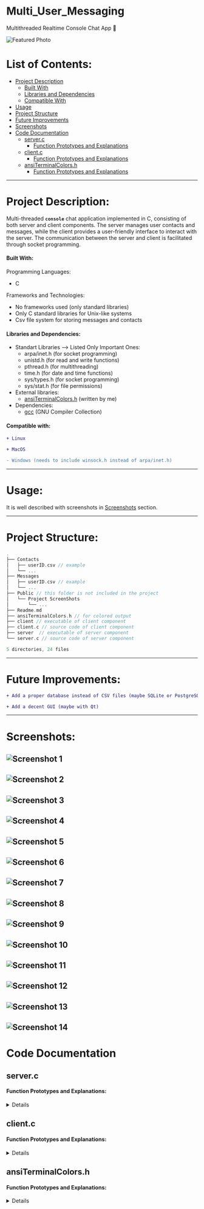 # Multi_User_Messaging 
 Multithreaded Realtime Console Chat App 💬
 
![Featured Photo](./Public/Project%20ScreenShots/12.png)

# List of Contents:
- [Project Description](#project-description)
   - [Built With](#built-with)
   - [Libraries and Dependencies](#libraries-and-dependencies)
   - [Compatible With](#compatible-with)
- [Usage](#usage)
- [Project Structure](#project-structure)
- [Future Improvements](#future-improvements)
- [Screenshots](#screenshots)
- [Code Documentation](#code-documentation)
  - [server.c](#serverc)
    - [Function Prototypes and Explanations](#function-prototypes-and-explanations)
  - [client.c](#clientc)
    - [Function Prototypes and Explanations](#function-prototypes-and-explanations-1)
   - [ansiTerminalColors.h](#ansiterminalcolorsh)
      - [Function Prototypes and Explanations](#function-prototypes-and-explanations-2)

---
# Project Description:
Multi-threaded **`console`** chat application implemented in C, consisting of both server and client components. The server manages user contacts and messages, while the client provides a user-friendly interface to interact with the server. The communication between the server and client is facilitated through socket programming.

#### Built With:

Programming Languages:
- C

Frameworks and Technologies:
- No frameworks used (only standard libraries)
- Only C standard libraries for Unix-like systems
- Csv file system for storing messages and contacts


#### Libraries and Dependencies:

- Standart Libraries --> Listed Only Important Ones:
   - arpa/inet.h (for socket programming)
   - unistd.h (for read and write functions)
   - pthread.h (for multithreading)
   - time.h (for date and time functions)
   - sys/types.h (for socket programming)
   - sys/stat.h (for file permissions)
- External libraries:
   - [ansiTerminalColors.h](./ansiTerminalColors.h) (written by me)
- Dependencies:
   - [gcc](https://gcc.gnu.org/) (GNU Compiler Collection)

#### Compatible with:
```diff
+ Linux

+ MacOS

- Windows (needs to include winsock.h instead of arpa/inet.h)
```

---

# Usage:
It is well described with screenshots in [Screenshots](#screenshots) section.

---

# Project Structure:

```c
.
├── Contacts
│   ├── userID.csv // example
│   └── ...
├── Messages
│   ├── userID.csv // example
│   └── ...
├── Public // this folder is not included in the project
│   └── Project ScreenShots
│       └── ...
├── Readme.md
├── ansiTerminalColors.h // for colored output
├── client // executable of client component
├── client.c // source code of client component
├── server  // executable of server component
└── server.c // source code of server component

5 directories, 24 files
```

---

# Future Improvements:
```diff
+ Add a proper database instead of CSV files (maybe SQLite or PostgreSQL)

+ Add a decent GUI (maybe with Qt)
```

---

# Screenshots:

![Screenshot 1](./Public/Project%20ScreenShots/0.png)
---
![Screenshot 2](./Public/Project%20ScreenShots/1.png)
---
![Screenshot 3](./Public/Project%20ScreenShots/2.png)
---
![Screenshot 4](./Public/Project%20ScreenShots/3.png)
---
![Screenshot 5](./Public/Project%20ScreenShots/4.png)
---
![Screenshot 6](./Public/Project%20ScreenShots/5.png)
---
![Screenshot 7](./Public/Project%20ScreenShots/6.png)
---
![Screenshot 8](./Public/Project%20ScreenShots/7.png)
---
![Screenshot 9](./Public/Project%20ScreenShots/8.png)
---
![Screenshot 10](./Public/Project%20ScreenShots/9.png)
---
![Screenshot 11](./Public/Project%20ScreenShots/10.png)
---
![Screenshot 12](./Public/Project%20ScreenShots/11.png)
---
![Screenshot 13](./Public/Project%20ScreenShots/12.png)
---
![Screenshot 14](./Public/Project%20ScreenShots/13.png)
---

# Code Documentation

## server.c

#### Function Prototypes and Explanations:

<details>
---

1. Handler function for each client thread

   ```c 
   void *handleClient(void *arg)
   ```
   This function runs in a separate thread for each connected client. It handles incoming messages from the client, interprets user input, and performs corresponding actions.

   |  |  |
   | - | - |
   | Input | void *arg (client socket) |
   | Output | None |

---

2. Getter function for the current date and time

   ```c 
   Date getCurrentDateAndTime()
   ```
   This function retrieves the current date and time and returns it as a `Date` structure.

   |  |  |
   | - | - |
   | Input | None |
   | Output | Date (structure) |

---

3. Response function for listing contacts

   ```c 
   void listContacts(char *userID, int client_socket)
   ```
   This function reads the user's contacts from a CSV file and sends them to the client.

   |  |  |
   | - | - |
   | Input | char *userID, int client_socket |
   | Output | Sends a list of contacts to the client |

---

4. Response function for listing messages from a user

   ```c 
   void listMessagesFromUser(char *userID, Message message, int client_socket)
   ```
   This function reads messages from a CSV file, filters them based on the specified user, and sends the result to the client.

   |  |  |
   | - | - |
   | Input | char *userID, Message message, int client_socket |
   | Output | Sends messages from a specified user to the client |

---

5. Response function for deleting a message

   ```c 
   void deleteMessage(char *userID, Message message, int client_socket)
   ```
   This function deletes a specified message from the user's message history and sends a confirmation or error message to the client.

   |  |  |
   | - | - |
   | Input | char *userID, Message message, int client_socket |
   | Output | Sends a confirmation or error message to the client |

---

6. Response function for adding a user

   ```c 
   void addUser(char *userID, Message message, int client_socket)
   ```
   This function adds a user to the contact list and sends a confirmation message to the client.

   |  |  |
   | - | - |
   | Input | char *userID, Message message, int client_socket |
   | Output | Sends a confirmation message to the client |

---

7. Response function for deleting a user

   ```c 
   void deleteUser(char *userID, Message message, int client_socket)
   ```
   This function deletes a specified user from the contact list and sends a confirmation or error message to the client.

   |  |  |
   | - | - |
   | Input | char *userID, Message message, int client_socket |
   | Output | Sends a confirmation or error message to the client |

---

8. Response function for sending a message

   ```c 
   void sendMessage(char *userID, Message message, int client_socket)
   ```
   This function sends a message from the user to another user, updating the recipient's message history.

   |  |  |
   | - | - |
   | Input | char *userID, Message message, int client_socket |
   | Output | Sends a confirmation message to the client |

---

9. Response function for checking messages

   ```c 
   void checkMessages(char *userID, int client_socket)
   ```
   This function reads the user's messages from a CSV file and sends them to the client.

   |  |  |
   | - | - |
   | Input | char *userID, int client_socket |
   | Output | Sends a list of messages to the client |

---

10. Function for sorting messages in a CSV file

    ```c 
    void sortTheCSVFileAccordingToDate(char *messagesCSVPath)
    ```
    This function sorts the messages in a CSV file based on their dates.

    |  |  |
    | - | - |
    | Input | char *messagesCSVPath |
    | Output | None |

---

11. Function for comparing two dates

    ```c 
    int compareDates(const Date *date1, const Date *date2)
    ```
    This function compares two date structures and returns the result.

    |  |  |
    | - | - |
    | Input | const Date *date1, const Date *date2 |
    | Output | Returns an integer (comparison result) |

---

12. Function for creating CSV files if they don't exist

    ```c 
    void createCSVIfNotExists(char *userID)
    ```
    This function creates contacts and messages CSV files if they don't exist for the given user.

    |  |  |
    | - | - |
    | Input | char *userID |
    | Output | None |

---

</details>

## client.c

#### Function Prototypes and Explanations:

<details>

1. Function for displaying the menu

   ```c 
   void displayMenu()
   ```
   This function displays the menu options for the user.

   |  |  |
   | - | - |
   | Input | None |
   | Output | None |

---

2. Request function for sending a message to the server

   ```c 
   void sendMessageToServer(int client_socket, char *userID)
   ```
   This function takes user input for sending a message, constructs a `Message` structure, and sends it to the server.

   |  |  |
   | - | - |
   | Input | int client_socket, char *userID |
   | Output | Sends a message to the server |

---

3. Request function for receiving messages from the server

   ```c 
   void receiveMessagesFromServer(int client_socket, char *userID)
   ```
   This function receives and displays messages from the server.

   |  |  |
   | - | - |
   | Input | int client_socket, char *userID |
   | Output | Displays messages received from the server |

---

4. Request function for adding a user to the contacts list

   ```c 
   void addUserToContacts(int client_socket, char *userID)
   ```
   This function takes user input for adding a contact, constructs a `Message` structure, and sends it to the server.

   |  |  |
   | - | - |
   | Input | int client_socket, char *userID |
   | Output | Adds a user to the contacts list |

---

5. Request function for deleting a user from the contacts list

   ```c 
   void deleteUserFromContacts(int client_socket, char *userID)
   ```
   This function takes user input for deleting a contact, constructs a `Message` structure, and sends it to the server.

   |  |  |
   | - | - |
   | Input | int client_socket, char *userID |
   | Output | Deletes a user from the contacts list |

---

6. Request function for displaying the list of contacts

   ```c 
   void displayContacts(int client_socket, char *userID)
   ```
   This function requests and displays the list of contacts from the server.

   |  |  |
   | - | - |
   | Input | int client_socket, char *userID |
   | Output | Displays the list of contacts |

---

7. Request function for displaying messages from a specified user

   ```c 
   void displayMessagesFromUser(int client_socket, char *userID)
   ```
   This function takes user input for a specified user, constructs a `Message` structure, sends it to the server, and displays the response.

   |  |  |
   | - | - |
   | Input | int client_socket, char *userID |
   | Output | Displays messages from a specified user |

---

8. Request function for deleting a message from a specified user

   ```c 
   void deleteMessageFromUser(int client_socket, char *userID)
   ```
   This function takes user input for a specified user and message, constructs a `Message` structure, sends it to the server, and displays the response.

   |  |  |
   | - | - |
   | Input | int client_socket, char *userID |
   | Output | Deletes a message from a specified user |

---

9. Function for clearing the console screen

   ```c 
   void clearScreen()
   ```
   This function clears the console screen.

   |  |  |
   | - | - |
   | Input | None |
   | Output | None |

---
</details>

## ansiTerminalColors.h

#### Function Prototypes and Explanations:

<details>

0. Macro function for printing colored text to the console

   ```c 
   // XXX is the color name
   #define LogXXX(x) printf(ANSI_COLOR_XXX x ANSI_COLOR_RESET)
   ```
   This function prints colored text to the console.

   |  |  |
   | - | - |
   | Input | char *text, char *color |
   | Output | None |

---
</details>